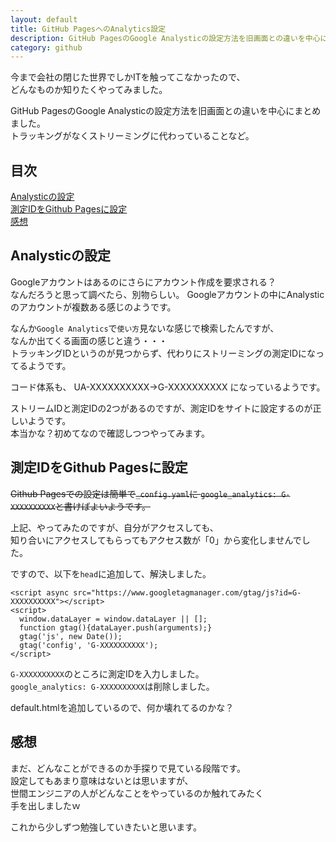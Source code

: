 ```yaml
---
layout: default
title: GitHub PagesへのAnalytics設定
description: GitHub PagesのGoogle Analysticの設定方法を旧画面との違いを中心にまとめました。トラッキングがなくストリーミングに代わっていることなど。
category: github
---
```


今まで会社の閉じた世界でしかITを触ってこなかったので、  
どんなものか知りたくやってみました。

GitHub PagesのGoogle Analysticの設定方法を旧画面との違いを中心にまとめました。  
トラッキングがなくストリーミングに代わっていることなど。

## 目次

[Analysticの設定](#anchor1)  
[測定IDをGithub Pagesに設定](#anchor2)  
[感想](#anchor3)  

<a id="anchor1"></a>

## Analysticの設定

Googleアカウントはあるのにさらにアカウント作成を要求される？  
なんだろうと思って調べたら、別物らしい。
Googleアカウントの中にAnalysticのアカウントが複数ある感じのようです。

なんか`Google Analytics`で`使い方`見ないな感じで検索したんですが、  
なんか出てくる画面の感じと違う・・・  
トラッキングIDというのが見つからず、代わりにストリーミングの測定IDになってるようです。

コード体系も、
UA-XXXXXXXXXX→G-XXXXXXXXXX
になっているようです。

ストリームIDと測定IDの2つがあるのですが、測定IDをサイトに設定するのが正しいようです。  
本当かな？初めてなので確認しつつやってみます。

<a id="anchor2"></a>

## 測定IDをGithub Pagesに設定

~~Github Pagesでの設定は簡単で`_config.yaml`に
`google_analytics: G-XXXXXXXXXX`と書けばよいようです。~~

上記、やってみたのですが、自分がアクセスしても、  
知り合いにアクセスしてもらってもアクセス数が「0」から変化しませんでした。

ですので、以下を`head`に追加して、解決しました。

```
<script async src="https://www.googletagmanager.com/gtag/js?id=G-XXXXXXXXXX"></script>
<script>
  window.dataLayer = window.dataLayer || [];
  function gtag(){dataLayer.push(arguments);}
  gtag('js', new Date());
  gtag('config', 'G-XXXXXXXXXX');
</script>
```

`G-XXXXXXXXXX`のところに測定IDを入力しました。  
`google_analytics: G-XXXXXXXXXX`は削除しました。

default.htmlを追加しているので、何か壊れてるのかな？

<a id="anchor3"></a>

## 感想

まだ、どんなことができるのか手探りで見ている段階です。  
設定してもあまり意味はないとは思いますが、  
世間エンジニアの人がどんなことをやっているのか触れてみたく  
手を出しましたｗ

これから少しずつ勉強していきたいと思います。
